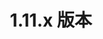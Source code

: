---
title: 1.11.x 版本
description: 1.11 版本及其相关补丁发布的公告。
weight: 18
list_by_publishdate: true
layout: release-grid
decoration: dot
---